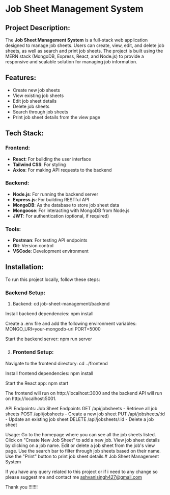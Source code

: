 # Job Sheet Management System

## Project Description:

The **Job Sheet Management System** is a full-stack web application designed to manage job sheets. Users can create, view, edit, and delete job sheets, as well as search and print job sheets. The project is built using the MERN stack (MongoDB, Express, React, and Node.js) to provide a responsive and scalable solution for managing job information.

## Features:

- Create new job sheets
- View existing job sheets
- Edit job sheet details
- Delete job sheets
- Search through job sheets
- Print job sheet details from the view page

## Tech Stack:

### Frontend:
- **React**: For building the user interface
- **Tailwind CSS**: For styling
- **Axios**: For making API requests to the backend

### Backend:
- **Node.js**: For running the backend server
- **Express.js**: For building RESTful API
- **MongoDB**: As the database to store job sheet data
- **Mongoose**: For interacting with MongoDB from Node.js
- **JWT**: For authentication (optional, if required)

### Tools:
- **Postman**: For testing API endpoints
- **Git**: Version control
- **VSCode**: Development environment

## Installation:

To run this project locally, follow these steps:

### Backend Setup:
1. Backend:
   cd job-sheet-management/backend

Install backend dependencies:
npm install

Create a .env file and add the following environment variables:
MONGO_URI=your-mongodb-uri
PORT=5000

Start the backend server:
npm run server

2. ### Frontend Setup:
Navigate to the frontend directory:
cd ../frontend

Install frontend dependencies:
npm install

Start the React app:
npm start

The frontend will run on http://localhost:3000 and the backend API will run on http://localhost:5001.

API Endpoints:
Job Sheet Endpoints
GET /api/jobsheets - Retrieve all job sheets
POST /api/jobsheets - Create a new job sheet
PUT /api/jobsheets/:id - Update an existing job sheet
DELETE /api/jobsheets/:id - Delete a job sheet

Usage:
Go to the homepage where you can see all the job sheets listed.
Click on "Create New Job Sheet" to add a new job.
View job sheet details by clicking on a job name.
Edit or delete a job sheet from the job's view page.
Use the search bar to filter through job sheets based on their name.
Use the "Print" button to print job sheet details.# Job Sheet Management System

 If you have any query related to this project or if i need to any change so please suggest me and contact me 
 ashvanisingh427@gmail.com


 Thank you !!!!!!!